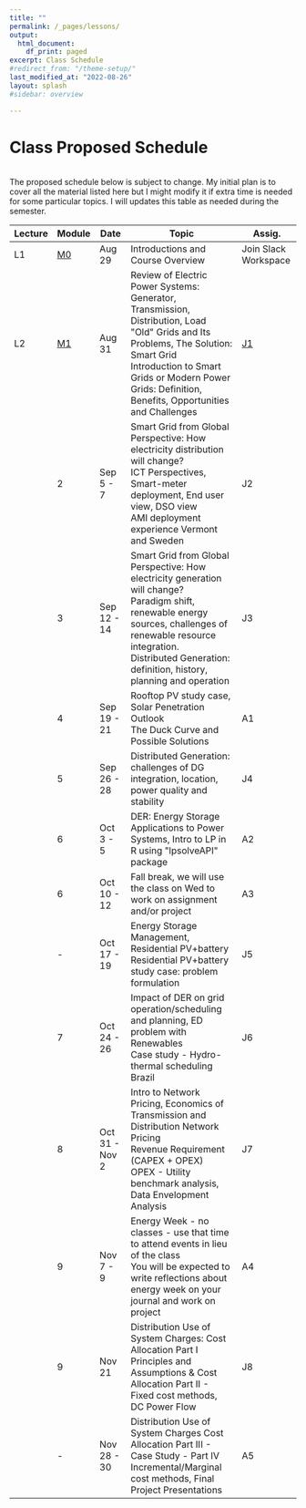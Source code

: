 ```yaml
---
title: ""
permalink: /_pages/lessons/
output:
  html_document:
    df_print: paged
excerpt: Class Schedule
#redirect_from: "/theme-setup/"
last_modified_at: "2022-08-26"
layout: splash
#sidebar: overview

---
```


# Class Proposed Schedule
<br>
The proposed schedule below is subject to change. My initial plan is to cover all the material listed here but I might modify it if extra time is needed for some particular topics. I will updates this table as needed during the semester.


| Lecture | Module |   Date  | Topic | Assig. |
|----|----|--------|--------------|----|
| L1 | <a href="/_pages/modulelist/" > M0 </a> | Aug 29 | Introductions and Course Overview  | Join Slack Workspace |
| L2 |   <a href="/docs/modules/M1/" > M1 </a> | Aug 31 | Review of Electric Power Systems: Generator, Transmission, Distribution, Load <br> "Old" Grids and Its Problems, The Solution: Smart Grid <br> Introduction to Smart Grids or Modern Power Grids: Definition, Benefits, Opportunities and Challenges | [J1](https://sakai.duke.edu/portal/site/fc198b90-9d77-4c6b-8708-c9d0d044be5b/tool/26e522a4-84f3-4d97-9ad5-a7c405e8ea92/discussionForum/message/dfAllMessages)  |
|  | 2 | Sep 5 - 7 | Smart Grid from Global Perspective: How electricity distribution will change? <br> ICT Perspectives, Smart-meter deployment, End user view, DSO view <br> AMI deployment experience Vermont and Sweden |J2 |
|  | 3 | Sep 12 - 14 | Smart Grid from Global Perspective: How electricity generation will change? <br> Paradigm shift, renewable energy sources, challenges of renewable resource integration. <br> Distributed Generation: definition, history, planning and operation |J3 |
|  | 4 | Sep 19 - 21 | Rooftop PV study case, Solar Penetration Outlook <br> The Duck Curve and Possible Solutions | A1 |
|  | 5 | Sep 26 - 28 | Distributed Generation: challenges of DG integration, location, power quality and stability | J4 |
|  | 6 | Oct 3 - 5 | DER: Energy Storage Applications to Power Systems, Intro to LP in R using "lpsolveAPI" package | A2 |
|  | 6 | Oct 10 - 12 | Fall break, we will use the class on Wed to work on assignment and/or project | A3 |
|  | - | Oct 17 - 19 | Energy Storage Management, Residential PV+battery <br> Residential PV+battery study case: problem formulation  | J5 |
|  | 7 | Oct 24 - 26 | Impact of DER on grid operation/scheduling and planning, ED problem with Renewables <br> Case study - Hydro-thermal scheduling Brazil | J6 |
|  | 8 | Oct 31 - Nov 2 | Intro to Network Pricing, Economics of Transmission and Distribution Network Pricing <br>  Revenue Requirement (CAPEX + OPEX) <br> OPEX - Utility benchmark analysis, Data Envelopment Analysis | J7 |
|  | 9 | Nov 7 - 9 | Energy Week - no classes - use that time to attend events in lieu of the class <br> You will be expected to write reflections about energy week on your journal and work on project | A4 |
|  | 9 | Nov 21  | Distribution Use of System Charges: Cost Allocation Part I <br> Principles and Assumptions & Cost Allocation Part II - Fixed cost methods, DC Power Flow | J8 |
|  | - | Nov 28 - 30 | Distribution Use of System Charges Cost Allocation Part III - Case Study - Part IV <br> Incremental/Marginal cost methods, Final Project Presentations | A5 |
